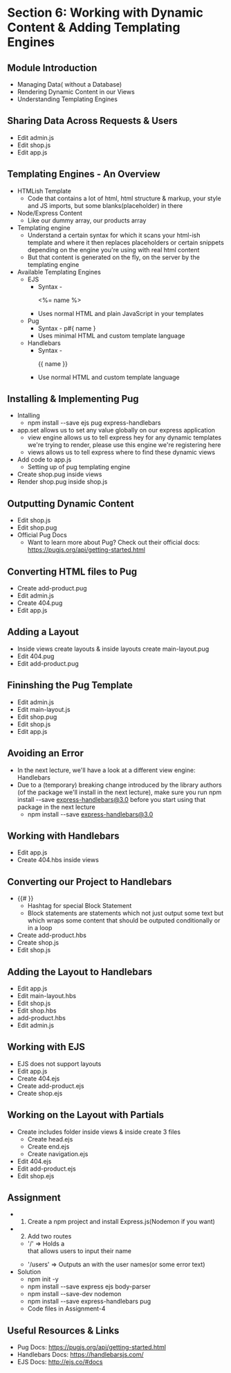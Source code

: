 # Section 6: Working with Dynamic Content & Adding Templating Engines
## Module Introduction
* Managing Data( without a Database)
* Rendering Dynamic Content in our Views
* Understanding Templating Engines

## Sharing Data Across Requests & Users
* Edit admin.js
* Edit shop.js
* Edit app.js

## Templating Engines - An Overview 
* HTMLish Template
    * Code that contains a lot of html, html structure & markup, your style and JS imports, but some blanks(placeholder) in there
* Node/Express Content
    * Like our dummy array, our products array
* Templating engine
    * Understand a certain syntax for which it scans your html-ish template and where it then replaces placeholders or certain snippets depending on the engine you're using with real html content
    * But that content is generated on the fly, on the server by the templating engine
* Available Templating Engines
    * EJS
        * Syntax - <p><%= name %></p>
        * Uses normal HTML and plain JavaScript in your templates
    * Pug
        * Syntax - p#{ name }
        * Uses minimal HTML and custom template language
    * Handlebars
        * Syntax - <p>{{ name }}</p>
        * Use normal HTML and custom template language

## Installing & Implementing Pug
* Intalling
    * npm install --save ejs pug express-handlebars
* app.set allows us to set any value globally on our express application
    * view engine allows us to tell express hey for any dynamic templates we're trying to render, please use this engine we're registering here
    * views allows us to tell express where to find these dynamic views
* Add code to app.js
    * Setting up of pug templating engine
* Create shop.pug inside views
* Render shop.pug inside shop.js

## Outputting Dynamic Content
* Edit shop.js
* Edit shop.pug
* Official Pug Docs 
    * Want to learn more about Pug? Check out their official docs: https://pugjs.org/api/getting-started.html

## Converting HTML files to Pug
* Create add-product.pug
* Edit admin.js
* Create 404.pug
* Edit app.js

## Adding a Layout
* Inside views create layouts & inside layouts create main-layout.pug
* Edit 404.pug
* Edit add-product.pug

## Fininshing the Pug Template
* Edit admin.js
* Edit main-layout.js
* Edit shop.pug
* Edit shop.js 
* Edit app.js

## Avoiding an Error
* In the next lecture, we'll have a look at a different view engine: Handlebars
* Due to a (temporary) breaking change introduced by the library authors (of the package we'll install in the next lecture), make sure you run npm install --save express-handlebars@3.0 before you start using that package in the next lecture
    * npm install --save express-handlebars@3.0

## Working with Handlebars
* Edit app.js
* Create 404.hbs inside views

## Converting our Project to Handlebars
* {{# }}
    * Hashtag for special Block Statement
    * Block statements are statements which not just output some text but which wraps some content that should be outputed conditionally or in a loop
* Create add-product.hbs
* Create shop.js
* Edit shop.js

## Adding the Layout to Handlebars
* Edit app.js
* Edit main-layout.hbs
* Edit shop.js
* Edit shop.hbs
* add-product.hbs
* Edit admin.js

## Working with EJS
* EJS does not support layouts
* Edit app.js
* Create 404.ejs
* Create add-product.ejs
* Create shop.ejs

## Working on the Layout with Partials
* Create includes folder inside views & inside create 3 files
    * Create head.ejs
    * Create end.ejs 
    * Create navigation.ejs
* Edit 404.ejs
* Edit add-product.ejs
* Edit shop.ejs

## Assignment
* 1. Create a npm project and install Express.js(Nodemon if you want)
* 2. Add two routes
    * '/' => Holds a <form> that allows users to input their name
    * '/users' => Outputs an <url> with the user names(or some error text)
* Solution 
    * npm init -y
    * npm install --save express ejs body-parser
    * npm install --save-dev nodemon
    * npm install --save express-handlebars pug
    * Code files in Assignment-4

## Useful Resources & Links
* Pug Docs: https://pugjs.org/api/getting-started.html
* Handlebars Docs: https://handlebarsjs.com/
* EJS Docs: http://ejs.co/#docs
